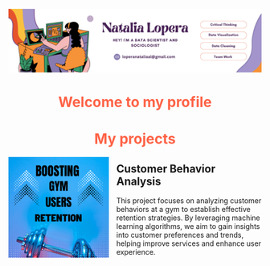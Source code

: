 
  ![Header](https://github.com/Natcol05/Natcol05/blob/45efe3f38902e43e19d1a93e212f76f91f05b924/Natalia%20Lopera%20(1).png)
</div>

<h1 align="center" style="color: #ff6347;">Welcome to my profile</h1>


<h1 align="center" style="color: #ff6347;">My projects</h1>

<p>
  <img src="https://github.com/Natcol05/Machine-Learning-Model/blob/93da41886e23f109e930422c2e0a179ad2d2f021/Graphics/GYM%20(4).png?raw=true" alt="Gym Image" width="200" align="left" style="margin-right: 15px;"/>
  
  <h2>Customer Behavior Analysis</h2>
  This project focuses on analyzing customer behaviors at a gym to establish effective retention strategies. By leveraging machine learning algorithms, we aim to gain insights into customer preferences and trends, helping improve services and enhance user experience.
</p>


